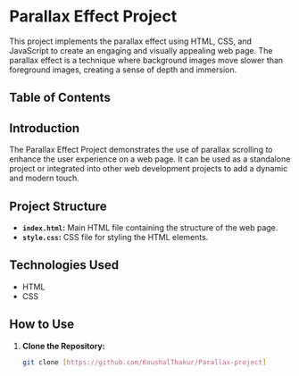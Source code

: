 # Parallax Effect Project

This project implements the parallax effect using HTML, CSS, and JavaScript to create an engaging and visually appealing web page. The parallax effect is a technique where background images move slower than foreground images, creating a sense of depth and immersion.

## Table of Contents

## Introduction

The Parallax Effect Project demonstrates the use of parallax scrolling to enhance the user experience on a web page. It can be used as a standalone project or integrated into other web development projects to add a dynamic and modern touch.

## Project Structure

- **`index.html`:** Main HTML file containing the structure of the web page.
- **`style.css`:** CSS file for styling the HTML elements.

## Technologies Used
- HTML
- CSS

## How to Use

1. **Clone the Repository:**

   ```bash
   git clone [https://github.com/KoushalThakur/Parallax-project]
